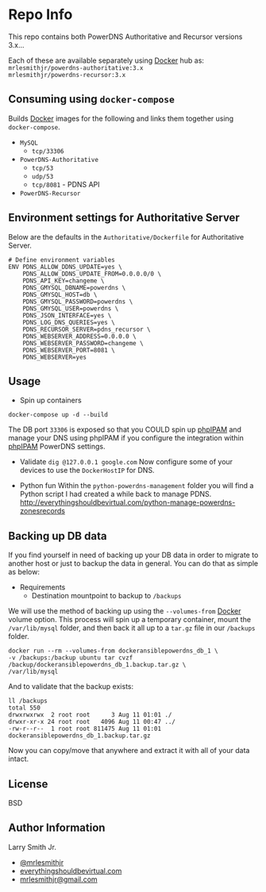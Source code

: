 Repo Info
=========
This repo contains both PowerDNS Authoritative and Recursor versions 3.x...  

Each of these are available separately using [Docker] hub as:
`mrlesmithjr/powerdns-authoritative:3.x`  
`mrlesmithjr/powerdns-recursor:3.x`

Consuming using `docker-compose`
--------------------------------
Builds [Docker] images for the following and links them together using `docker-compose`.
* `MySQL`
  * `tcp/33306`
* `PowerDNS-Authoritative`
  * `tcp/53`
  * `udp/53`
  * `tcp/8081` - PDNS API
* `PowerDNS-Recursor`

Environment settings for Authoritative Server
---------------------------------------------
Below are the defaults in the `Authoritative/Dockerfile` for Authoritative Server.
```
# Define environment variables
ENV PDNS_ALLOW_DDNS_UPDATE=yes \
    PDNS_ALLOW_DDNS_UPDATE_FROM=0.0.0.0/0 \
    PDNS_API_KEY=changeme \
    PDNS_GMYSQL_DBNAME=powerdns \
    PDNS_GMYSQL_HOST=db \
    PDNS_GMYSQL_PASSWORD=powerdns \
    PDNS_GMYSQL_USER=powerdns \
    PDNS_JSON_INTERFACE=yes \
    PDNS_LOG_DNS_QUERIES=yes \
    PDNS_RECURSOR_SERVER=pdns_recursor \
    PDNS_WEBSERVER_ADDRESS=0.0.0.0 \
    PDNS_WEBSERVER_PASSWORD=changeme \
    PDNS_WEBSERVER_PORT=8081 \
    PDNS_WEBSERVER=yes
```

Usage
-----
* Spin up containers
```
docker-compose up -d --build
```

The DB port `33306` is exposed so that you COULD spin up
[phpIPAM] and manage your DNS using
phpIPAM if you configure the integration within [phpIPAM] PowerDNS settings.

* Validate
`dig @127.0.0.1 google.com`
Now configure some of your devices to use the `DockerHostIP` for DNS.

* Python fun
Within the `python-powerdns-management` folder you will find a Python script
I had created a while back to manage PDNS.
http://everythingshouldbevirtual.com/python-manage-powerdns-zonesrecords

Backing up DB data
------------------
If you find yourself in need of backing up your DB data in order to migrate to
another host or just to backup the data in general. You can do that as simple as
below:
* Requirements
  * Destination mountpoint to backup to `/backups`

We will use the method of backing up using the `--volumes-from` [Docker] volume
option. This process will spin up a temporary container, mount the
`/var/lib/mysql` folder, and then back it all up to a `tar.gz` file in our
`/backups` folder.
```
docker run --rm --volumes-from dockeransiblepowerdns_db_1 \
-v /backups:/backup ubuntu tar cvzf /backup/dockeransiblepowerdns_db_1.backup.tar.gz \
/var/lib/mysql
```
And to validate that the backup exists:
```
ll /backups
total 550
drwxrwxrwx  2 root root      3 Aug 11 01:01 ./
drwxr-xr-x 24 root root   4096 Aug 11 00:47 ../
-rw-r--r--  1 root root 811475 Aug 11 01:01 dockeransiblepowerdns_db_1.backup.tar.gz
```
Now you can copy/move that anywhere and extract it with all of your data intact.

License
-------

BSD

Author Information
------------------

Larry Smith Jr.
- [@mrlesmithjr]
- [everythingshouldbevirtual.com]
- [mrlesmithjr@gmail.com]


[Ansible]: <https://www.ansible.com/>
[Docker]: <https://www.docker.com>
[phpIPAM]: <https://github.com/mrlesmithjr/docker-phpipam>
[@mrlesmithjr]: <https://twitter.com/mrlesmithjr>
[everythingshouldbevirtual.com]: <http://everythingshouldbevirtual.com>
[mrlesmithjr@gmail.com]: <mailto:mrlesmithjr@gmail.com>
